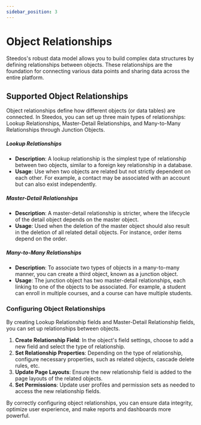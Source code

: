 ```yaml
---
sidebar_position: 3
---
```


# Object Relationships

Steedos's robust data model allows you to build complex data structures by defining relationships between objects. These relationships are the foundation for connecting various data points and sharing data across the entire platform.

## Supported Object Relationships

Object relationships define how different objects (or data tables) are connected. In Steedos, you can set up three main types of relationships: Lookup Relationships, Master-Detail Relationships, and Many-to-Many Relationships through Junction Objects.

##### Lookup Relationships

- **Description**: A lookup relationship is the simplest type of relationship between two objects, similar to a foreign key relationship in a database.
- **Usage**: Use when two objects are related but not strictly dependent on each other. For example, a contact may be associated with an account but can also exist independently.

##### Master-Detail Relationships

- **Description**: A master-detail relationship is stricter, where the lifecycle of the detail object depends on the master object.
- **Usage**: Used when the deletion of the master object should also result in the deletion of all related detail objects. For instance, order items depend on the order.

##### Many-to-Many Relationships

- **Description**: To associate two types of objects in a many-to-many manner, you can create a third object, known as a junction object.
- **Usage**: The junction object has two master-detail relationships, each linking to one of the objects to be associated. For example, a student can enroll in multiple courses, and a course can have multiple students.

### Configuring Object Relationships

By creating Lookup Relationship fields and Master-Detail Relationship fields, you can set up relationships between objects.

1. **Create Relationship Field**: In the object's field settings, choose to add a new field and select the type of relationship.
2. **Set Relationship Properties**: Depending on the type of relationship, configure necessary properties, such as related objects, cascade delete rules, etc.
3. **Update Page Layouts**: Ensure the new relationship field is added to the page layouts of the related objects.
4. **Set Permissions**: Update user profiles and permission sets as needed to access the new relationship fields.

By correctly configuring object relationships, you can ensure data integrity, optimize user experience, and make reports and dashboards more powerful.
